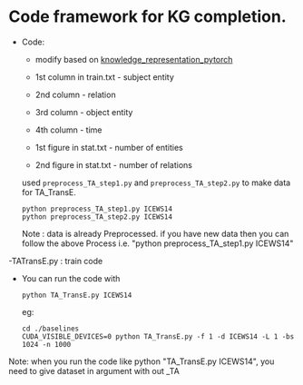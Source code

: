# Code framework for KG completion.
- Code:
    - modify based on [knowledge_representation_pytorch](https://github.com/jimmywangheng/knowledge_representation_pytorch)
    - 1st column in train.txt - subject entity
    - 2nd column - relation
    - 3rd column - object entity
    - 4th column - time

    - 1st figure in stat.txt - number of entities
    - 2nd figure in stat.txt - number of relations
    
    used `preprocess_TA_step1.py` and `preprocess_TA_step2.py` to make data for TA_TransE.
    ```
    python preprocess_TA_step1.py ICEWS14
    python preprocess_TA_step2.py ICEWS14
    ```  
    Note : data is already Preprocessed.
    if you have new data then you can follow the above Process i.e. "python preprocess_TA_step1.py ICEWS14"



-TATransE.py : train code

- You can run the code with 
	```
	python TA_TransE.py ICEWS14
	
	```
	eg:
	```
	cd ./baselines
	CUDA_VISIBLE_DEVICES=0 python TA_TransE.py -f 1 -d ICEWS14 -L 1 -bs 1024 -n 1000

	```
Note: when you run the code like python "TA_TransE.py ICEWS14",
you need to give dataset in argument with out _TA  


